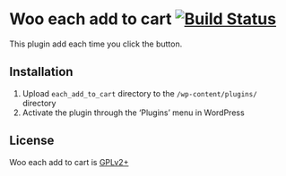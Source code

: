 # Woo each add to cart [![Build Status](https://travis-ci.org/musus/woo-each-add-to-cart.svg?branch=master)](https://travis-ci.org/musus/woo-each-add-to-cart)

This plugin add each time you click the button.


## Installation 

1. Upload `each_add_to_cart` directory to the `/wp-content/plugins/` directory
2. Activate the plugin through the ‘Plugins’ menu in WordPress


## License
Woo each add to cart is [GPLv2+](http://www.gnu.org/licenses/gpl-2.0.html)